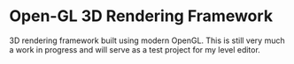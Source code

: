 # Open-GL 3D Rendering Framework

3D rendering framework built using modern OpenGL. This is still very much a work in progress and will serve as a test project for my level editor.
